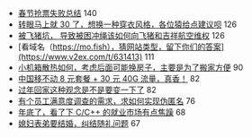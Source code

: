- [春节抢票失败总结](https://www.v2ex.com/t/631362) 140
- [转眼马上就 30 了，想换一种穿衣风格，各位猿给点建议呗](https://www.v2ex.com/t/631383) 126
- [被飞猪坑， 导致被困冲绳该如何向飞猪和吉祥航空维权](https://www.v2ex.com/t/631418) 126
- [看域名（https://mo.fish），猜网站类型，留下你们的答案](https://www.v2ex.com/t/631413) 111
- [小机箱散热如何，考虑后面可能换房子，主要是为了搬家方便](https://www.v2ex.com/t/631365) 90
- [中国移不动 8 元套餐 + 30 元 40G 流量，真香！](https://www.v2ex.com/t/631461) 82
- [过年回家这种观念是不是要变一下了](https://www.v2ex.com/t/631503) 82
- [有个员工满意度调查的需求，求如何实现伪匿名](https://www.v2ex.com/t/631571) 76
- [年底了，看了下 C/C++ 的就业市场有点焦躁](https://www.v2ex.com/t/631595) 68
- [媳妇表弟要结婚，纠结随礼问题](https://www.v2ex.com/t/631421) 67